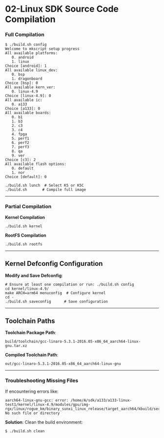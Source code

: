 # 02-Linux SDK Source Code Compilation

### Full Compilation

```shell
$ ./build.sh config
Welcome to mkscript setup progress
All available platforms:
   0. android
   1. linux
Choice [android]: 1
All available linux_dev:
   0. bsp
   1. dragonboard
Choice [bsp]: 0
All available kern_ver:
   0. linux-4.9
Choice [linux-4.9]: 0
All available ic:
   0. a133
Choice [a133]: 0
All available boards:
   0. b1
   1. b3
   2. c3
   3. c4
   4. fpga
   5. perf1
   6. perf2
   7. perf3
   8. qa
   9. ver
Choice [c3]: 2
All available flash options:
   0. default
   1. nor
Choice [default]: 0
```

```shell
./build.sh lunch  # Select K5 or K5C
./build.sh       # Compile full image
```

---

### Partial Compilation

**Kernel Compilation**  
```shell
./build.sh kernel
```

**RootFS Compilation**  
```shell
./build.sh rootfs
```

---

## Kernel Defconfig Configuration

**Modify and Save Defconfig**:  
```shell
# Ensure at least one compilation or run: ./build.sh config
cd kernel/linux-4.9/
make ARCH=arm64 menuconfig  # Configure kernel
cd -
./build.sh saveconfig      # Save configuration
```

---

## Toolchain Paths

**Toolchain Package Path**:  
```
build/toolchain/gcc-linaro-5.3.1-2016.05-x86_64_aarch64-linux-gnu.tar.xz
```

**Compiled Toolchain Path**:  
```
out/gcc-linaro-5.3.1-2016.05-x86_64_aarch64-linux-gnu
```

---

### Troubleshooting Missing Files

If encountering errors like:  
```
aarch64-linux-gnu-gcc: error: /home/A/sdk/a133/a133-linux-test1/kernel/linux-4.9/modules/gpu/img-rgx/linux/rogue_km/binary_sunxi_linux_release/target_aarch64/kbuild/services/server/env/linux/event.c: No such file or directory
```

**Solution**: Clean the build environment:  
```shell
$ ./build.sh clean
```